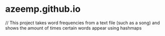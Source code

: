 # azeemp.github.io
// This project takes word frequencies from a text file (such as a song) and shows the amount of times certain words appear using hashmaps 

